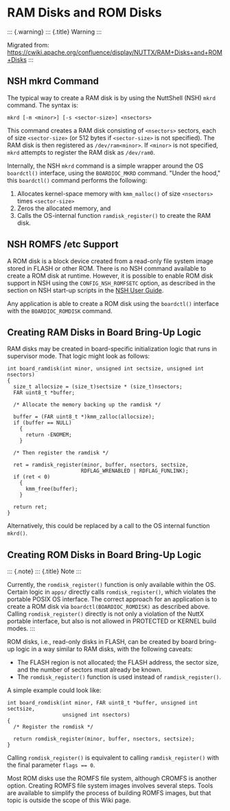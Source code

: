 RAM Disks and ROM Disks
=======================

::: {.warning}
::: {.title}
Warning
:::

Migrated from:
<https://cwiki.apache.org/confluence/display/NUTTX/RAM+Disks+and+ROM+Disks>
:::

NSH mkrd Command
----------------

The typical way to create a RAM disk is by using the NuttShell (NSH)
`mkrd` command. The syntax is:

``` {.shell}
mkrd [-m <minor>] [-s <sector-size>] <nsectors>
```

This command creates a RAM disk consisting of `<nsectors>` sectors, each
of size `<sector-size>` (or 512 bytes if `<sector-size>` is not
specified). The RAM disk is then registered as `/dev/ram<minor>`. If
`<minor>` is not specified, `mkrd` attempts to register the RAM disk as
`/dev/ram0`.

Internally, the NSH `mkrd` command is a simple wrapper around the OS
`boardctl()` interface, using the `BOARDIOC_MKRD` command. "Under the
hood," this `boardctl()` command performs the following:

1.  Allocates kernel-space memory with `kmm_malloc()` of size
    `<nsectors>` times `<sector-size>`
2.  Zeros the allocated memory, and
3.  Calls the OS-internal function `ramdisk_register()` to create the
    RAM disk.

NSH ROMFS /etc Support
----------------------

A ROM disk is a block device created from a read-only file system image
stored in FLASH or other ROM. There is no NSH command available to
create a ROM disk at runtime. However, it is possible to enable ROM disk
support in NSH using the `CONFIG_NSH_ROMFSETC` option, as described in
the section on NSH start-up scripts in the [NSH User
Guide](https://cwiki.apache.org/confluence/pages/viewpage.action?pageId=139629410).

Any application is able to create a ROM disk using the `boardctl()`
interface with the `BOARDIOC_ROMDISK` command.

Creating RAM Disks in Board Bring-Up Logic
------------------------------------------

RAM disks may be created in board-specific initialization logic that
runs in supervisor mode. That logic might look as follows:

``` {.c}
int board_ramdisk(int minor, unsigned int sectsize, unsigned int nsectors)
{
  size_t allocsize = (size_t)sectsize * (size_t)nsectors;
  FAR uint8_t *buffer;

  /* Allocate the memory backing up the ramdisk */

  buffer = (FAR uint8_t *)kmm_zalloc(allocsize);
  if (buffer == NULL)
    {
      return -ENOMEM;
    }

  /* Then register the ramdisk */

  ret = ramdisk_register(minor, buffer, nsectors, sectsize,
                        RDFLAG_WRENABLED | RDFLAG_FUNLINK);
  if (ret < 0)
    {
      kmm_free(buffer);
    }

  return ret;
}
```

Alternatively, this could be replaced by a call to the OS internal
function `mkrd()`.

Creating ROM Disks in Board Bring-Up Logic
------------------------------------------

::: {.note}
::: {.title}
Note
:::

Currently, the `romdisk_register()` function is only available within
the OS. Certain logic in `apps/` directly calls `romdisk_register()`,
which violates the portable POSIX OS interface. The correct approach for
an application is to create a ROM disk via `boardctl(BOARDIOC_ROMDISK)`
as described above. Calling `romdisk_register()` directly is not only a
violation of the NuttX portable interface, but also is not allowed in
PROTECTED or KERNEL build modes.
:::

ROM disks, i.e., read-only disks in FLASH, can be created by board
bring-up logic in a way similar to RAM disks, with the following
caveats:

-   The FLASH region is not allocated; the FLASH address, the sector
    size, and the number of sectors must already be known.
-   The `romdisk_register()` function is used instead of
    `ramdisk_register()`.

A simple example could look like:

``` {.c}
int board_romdisk(int minor, FAR uint8_t *buffer, unsigned int sectsize,
                  unsigned int nsectors)
{
  /* Register the romdisk */

  return romdisk_register(minor, buffer, nsectors, sectsize);
}
```

Calling `romdisk_register()` is equivalent to calling
`ramdisk_register()` with the final parameter `flags == 0`.

Most ROM disks use the ROMFS file system, although CROMFS is another
option. Creating ROMFS file system images involves several steps. Tools
are available to simplify the process of building ROMFS images, but that
topic is outside the scope of this Wiki page.
